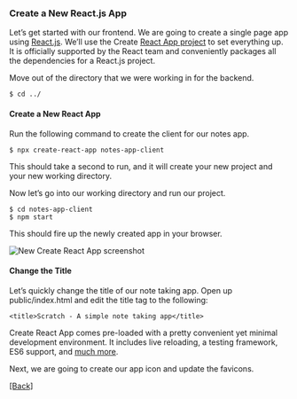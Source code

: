 ### **Create a New React.js App**
Let’s get started with our frontend. We are going to create a single page app using [React.js](https://facebook.github.io/react/). We’ll use the Create [React App project](https://github.com/facebookincubator/create-react-app) to set everything up. It is officially supported by the React team and conveniently packages all the dependencies for a React.js project.

Move out of the directory that we were working in for the backend.

```
$ cd ../
```

#### Create a New React App
Run the following command to create the client for our notes app.

```
$ npx create-react-app notes-app-client
```

This should take a second to run, and it will create your new project and your new working directory.

Now let’s go into our working directory and run our project.

```
$ cd notes-app-client
$ npm start
```

This should fire up the newly created app in your browser.

![New Create React App screenshot](https://d33wubrfki0l68.cloudfront.net/9ae9e3c18c0e24f717eb03d396673094db90906b/ed39f/assets/new-create-react-app.png)

#### Change the Title
Let’s quickly change the title of our note taking app. Open up public/index.html and edit the title tag to the following:

```
<title>Scratch - A simple note taking app</title>
```

Create React App comes pre-loaded with a pretty convenient yet minimal development environment. It includes live reloading, a testing framework, ES6 support, and [much more](https://github.com/facebookincubator/create-react-app#why-use-this).

Next, we are going to create our app icon and update the favicons.


[[Back]](https://github.com/eksant/serverless-react-aws)
